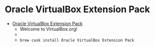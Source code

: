 # Oracle VirtualBox Extension Pack
- [Oracle VirtualBox Extension Pack](https://www.virtualbox.org/)
  -  Welcome to VirtualBox.org!
  - 
  - `brew cask install Oracle VirtualBox Extension Pack`
